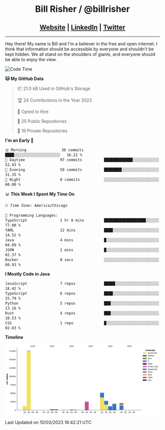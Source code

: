 
<h1 align="center">
    Bill Risher / @billrisher <br />
</h1>
<h2 align="center">
    <a href="https://billrisher.com">Website</a> | <a href="https://linkedin.com/in/william-risher">LinkedIn</a> | <a href="https://twitter.com/billrisher_">Twitter</a> 
 </h2>

---

Hey there! My name is Bill and I'm a believer in the free and open internet. 
I think that information should be accessible by everyone and shouldn't be kept hidden. 
We all stand on the shoulders of giants, and everyone should be able to enjoy the view.

<!--START_SECTION:waka-->
![Code Time](http://img.shields.io/badge/Code%20Time-122%20hrs%2014%20mins-blue)

**🐱 My GitHub Data** 

> 📦 21.0 kB Used in GitHub's Storage 
 > 
> 🏆 24 Contributions in the Year 2023
 > 
> 💼 Opted to Hire
 > 
> 📜 25 Public Repositories 
 > 
> 🔑 19 Private Repositories 
 > 
**I'm an Early 🐤** 

```text
🌞 Morning                30 commits          ████░░░░░░░░░░░░░░░░░░░░░   16.22 % 
🌆 Daytime                97 commits          █████████████░░░░░░░░░░░░   52.43 % 
🌃 Evening                58 commits          ████████░░░░░░░░░░░░░░░░░   31.35 % 
🌙 Night                  0 commits           ░░░░░░░░░░░░░░░░░░░░░░░░░   00.00 % 
```


📊 **This Week I Spent My Time On** 

```text
🕑︎ Time Zone: America/Chicago

💬 Programming Languages: 
TypeScript               1 hr 8 mins         ███████████████████░░░░░░   77.00 % 
YAML                     12 mins             ████░░░░░░░░░░░░░░░░░░░░░   14.52 % 
Java                     4 mins              █░░░░░░░░░░░░░░░░░░░░░░░░   04.89 % 
JSON                     2 mins              █░░░░░░░░░░░░░░░░░░░░░░░░   02.37 % 
Docker                   0 secs              ░░░░░░░░░░░░░░░░░░░░░░░░░   00.93 % 
```

**I Mostly Code in Java** 

```text
JavaScript               7 repos             █████░░░░░░░░░░░░░░░░░░░░   18.42 % 
TypeScript               6 repos             ████░░░░░░░░░░░░░░░░░░░░░   15.79 % 
Python                   5 repos             ███░░░░░░░░░░░░░░░░░░░░░░   13.16 % 
Rust                     4 repos             ███░░░░░░░░░░░░░░░░░░░░░░   10.53 % 
CSS                      1 repo              █░░░░░░░░░░░░░░░░░░░░░░░░   02.63 % 
```



**Timeline**

![Lines of Code chart](https://raw.githubusercontent.com/billrisher/billrisher/main/assets/bar_graph.png)


 Last Updated on 10/03/2023 18:42:21 UTC
<!--END_SECTION:waka-->
